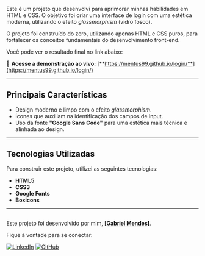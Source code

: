 Este é um projeto que desenvolvi para aprimorar minhas habilidades em HTML e CSS. O objetivo foi criar uma interface de login com uma estética moderna, utilizando o efeito *glassmorphism* (vidro fosco).

O projeto foi construído do zero, utilizando apenas HTML e CSS puros, para fortalecer os conceitos fundamentais do desenvolvimento front-end.

Você pode ver o resultado final no link abaixo:

🔗 **Acesse a demonstração ao vivo:** [**https://mentus99.github.io/login/**](https://mentus99.github.io/login/)

---

## Principais Características

-   Design moderno e limpo com o efeito *glassmorphism*.
-   Ícones que auxiliam na identificação dos campos de input.
-   Uso da fonte **"Google Sans Code"** para uma estética mais técnica e alinhada ao design.

---

## Tecnologias Utilizadas

Para construir este projeto, utilizei as seguintes tecnologias:

-   **HTML5**
-   **CSS3**
-   **Google Fonts**
-   **Boxicons**

---

##
Este projeto foi desenvolvido por mim, **[[Gabriel Mendes](https://x.com/G2bryel)]**.

Fique à vontade para se conectar:

[![LinkedIn](https://img.shields.io/badge/LinkedIn-0077B5?style=for-the-badge&logo=linkedin&logoColor=white)](https://www.linkedin.com/in/gabriel-mendes2499/)
[![GitHub](https://img.shields.io/badge/GitHub-181717?style=for-the-badge&logo=github&logoColor=white)](https://github.com/mentus99/)
